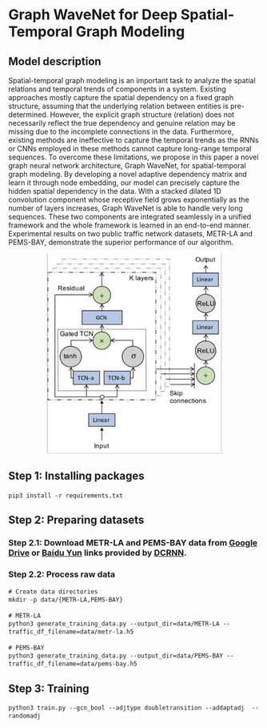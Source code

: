 # Graph WaveNet for Deep Spatial-Temporal Graph Modeling

## Model description

Spatial-temporal graph modeling is an important task to analyze the spatial relations and temporal trends of components in a system. Existing approaches mostly capture the spatial dependency on a fixed graph structure, assuming that the underlying relation between entities is pre-determined. However, the explicit graph structure (relation) does not necessarily reflect the true dependency and genuine relation may be missing due to the incomplete connections in the data. Furthermore, existing methods are ineffective to capture the temporal trends as the RNNs or CNNs employed in these methods cannot capture long-range temporal sequences. To overcome these limitations, we propose in this paper a novel graph neural network architecture, Graph WaveNet, for spatial-temporal graph modeling. By developing a novel adaptive dependency matrix and learn it through node embedding, our model can precisely capture the hidden spatial dependency in the data. With a stacked dilated 1D convolution component whose receptive field grows exponentially as the number of layers increases, Graph WaveNet is able to handle very long sequences. These two components are integrated seamlessly in a unified framework and the whole framework is learned in an end-to-end manner. Experimental results on two public traffic network datasets, METR-LA and PEMS-BAY, demonstrate the superior performance of our algorithm.

<p align="center">
  <img width="350" height="400" src=./fig/model.png>
</p>

## Step 1: Installing packages

```shell
pip3 install -r requirements.txt
```


## Step 2: Preparing datasets

### Step 2.1: Download METR-LA and PEMS-BAY data from [Google Drive](https://drive.google.com/open?id=10FOTa6HXPqX8Pf5WRoRwcFnW9BrNZEIX) or [Baidu Yun](https://pan.baidu.com/s/14Yy9isAIZYdU__OYEQGa_g) links provided by [DCRNN](https://github.com/liyaguang/DCRNN).

### Step 2.2: Process raw data 

```
# Create data directories
mkdir -p data/{METR-LA,PEMS-BAY}

# METR-LA
python3 generate_training_data.py --output_dir=data/METR-LA --traffic_df_filename=data/metr-la.h5

# PEMS-BAY
python3 generate_training_data.py --output_dir=data/PEMS-BAY --traffic_df_filename=data/pems-bay.h5

```
## Step 3: Training

```
python3 train.py --gcn_bool --adjtype doubletransition --addaptadj  --randomadj
```


